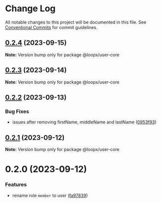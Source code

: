# Change Log

All notable changes to this project will be documented in this file.
See [Conventional Commits](https://conventionalcommits.org) for commit guidelines.

## [0.2.4](https://github.com/betaly/loopx/compare/@loopx/user-core@0.2.3...@loopx/user-core@0.2.4) (2023-09-15)

**Note:** Version bump only for package @loopx/user-core





## [0.2.3](https://github.com/betaly/loopx/compare/@loopx/user-core@0.2.2...@loopx/user-core@0.2.3) (2023-09-14)

**Note:** Version bump only for package @loopx/user-core





## [0.2.2](https://github.com/betaly/loopx/compare/@loopx/user-core@0.2.1...@loopx/user-core@0.2.2) (2023-09-13)


### Bug Fixes

* issues after removing firstName, middleName and lastName ([0953f93](https://github.com/betaly/loopx/commit/0953f935653b3ac8d9f6a0090d5c8dc4ce31fb7d))





## [0.2.1](https://github.com/betaly/loopx/compare/@loopx/user-core@0.2.0...@loopx/user-core@0.2.1) (2023-09-12)

**Note:** Version bump only for package @loopx/user-core





# 0.2.0 (2023-09-12)


### Features

* rename role ``member`` to user ([fa97839](https://github.com/betaly/loopx/commit/fa97839462a09c2dc4e0500732c58186b4e0163a))
